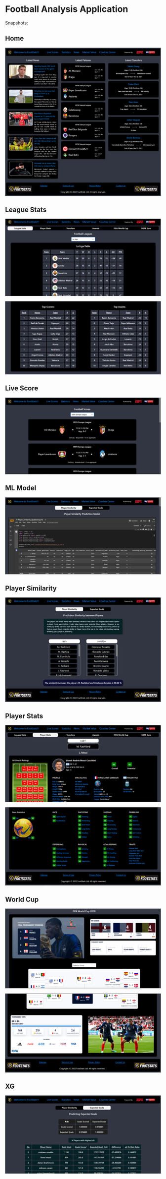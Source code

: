 # Football Analysis Application

Snapshots:

## Home

![](https://github.com/namandalsania/Football-Analysis-Application/blob/master/Home.png?raw=true)


## League Stats

![](https://github.com/namandalsania/Football-Analysis-Application/blob/master/League_Stats-1.png?raw=true)

![](https://github.com/namandalsania/Football-Analysis-Application/blob/master/League_Stats-2.png?raw=true)


## Live Score

![](https://github.com/namandalsania/Football-Analysis-Application/blob/master/Live_Scores.png?raw=true)


## ML Model

![](https://github.com/namandalsania/Football-Analysis-Application/blob/master/ML_Model.png?raw=true)


## Player Similarity

![](https://github.com/namandalsania/Football-Analysis-Application/blob/master/Player_Similarity.png?raw=true)


## Player Stats

![](https://github.com/namandalsania/Football-Analysis-Application/blob/master/Player_Stats-1.png?raw=true)

![](https://github.com/namandalsania/Football-Analysis-Application/blob/master/Player_Stats-2.png?raw=true)


## World Cup

![](https://github.com/namandalsania/Football-Analysis-Application/blob/master/WC-1.png?raw=true)

![](https://github.com/namandalsania/Football-Analysis-Application/blob/master/WC-2.png?raw=true)


## XG

![](https://github.com/namandalsania/Football-Analysis-Application/blob/master/XG.png?raw=true)



